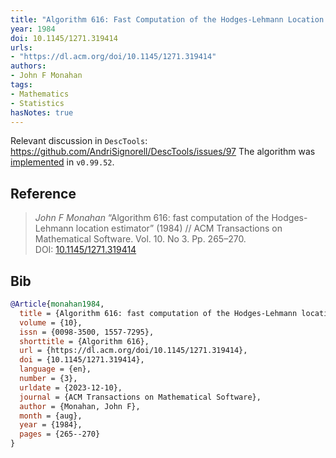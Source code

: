 ```yaml
---
title: "Algorithm 616: Fast Computation of the Hodges-Lehmann Location Estimator"
year: 1984
doi: 10.1145/1271.319414
urls:
- "https://dl.acm.org/doi/10.1145/1271.319414"
authors:
- John F Monahan
tags:
- Mathematics
- Statistics
hasNotes: true
---
```


Relevant discussion in `DescTools`: https://github.com/AndriSignorell/DescTools/issues/97
The algorithm was [implemented](https://github.com/AndriSignorell/DescTools/issues/97#issuecomment-1835747194)
  in `v0.99.52`.

## Reference

> <i>John F Monahan</i> “Algorithm 616: fast computation of the Hodges-Lehmann location estimator” (1984) // ACM Transactions on Mathematical Software. Vol.&nbsp;10. No&nbsp;3. Pp.&nbsp;265–270. DOI:&nbsp;<a href='https://doi.org/10.1145/1271.319414'>10.1145/1271.319414</a>

## Bib

```bib
@Article{monahan1984,
  title = {Algorithm 616: fast computation of the Hodges-Lehmann location estimator},
  volume = {10},
  issn = {0098-3500, 1557-7295},
  shorttitle = {Algorithm 616},
  url = {https://dl.acm.org/doi/10.1145/1271.319414},
  doi = {10.1145/1271.319414},
  language = {en},
  number = {3},
  urldate = {2023-12-10},
  journal = {ACM Transactions on Mathematical Software},
  author = {Monahan, John F},
  month = {aug},
  year = {1984},
  pages = {265--270}
}
```
